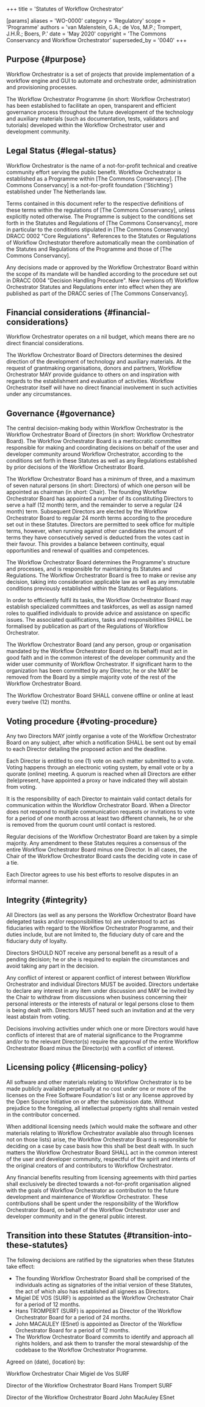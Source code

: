 +++
title = 'Statutes of Workflow Orchestrator'

[params]
    aliases = 'WO-0000'
    category = 'Regulatory'
    scope = 'Programme'
    authors = 'van Malenstein, G.A.; de Vos, M.P.; Trompert, J.H.R.; Boers, P.'
    date = 'May 2020'
    copyright = 'The Commons Conservancy and Workflow Orchestrator'
    superseded_by = '0040'
+++

## Purpose {#purpose}

Workflow Orchestrator is a set of projects that provide implementation of a workflow engine and GUI to automate and orchestrate order, administration and provisioning processes.

The Workflow Orchestrator Programme (in short: Workflow Orchestrator) has been established to facilitate an open, transparent and efficient governance process throughout the future development of the technology and auxiliary materials (such as documentation, tests, validators and tutorials) developed within the Workflow Orchestrator user and development community.

## Legal Status {#legal-status}

Workflow Orchestrator is the name of a not-for-profit technical and creative community effort serving the public benefit. Workflow Orchestrator is established as a Programme within [The Commons Conservancy]. [The Commons Conservancy] is a not-for-profit foundation ('Stichting') established under The Netherlands law.

Terms contained in this document refer to the respective definitions of these terms within the regulations of [The Commons Conservancy], unless explicitly noted otherwise. The Programme is subject to the conditions set forth in the Statutes and Regulations of [The Commons Conservancy], more in particular to the conditions stipulated in [The Commons Conservancy] DRACC 0002 "Core Regulations". References to the Statutes or Regulations of Workflow Orchestrator therefore automatically mean the combination of the Statutes and Regulations of the Programme and those of [The Commons Conservancy].

Any decisions made or approved by the Workflow Orchestrator Board within the scope of its mandate will be handled according to the procedure set out in DRACC 0004 "Decision Handling Procedure". New (versions of) Workflow Orchestrator Statutes and Regulations enter into effect when they are published as part of the DRACC series of [The Commons Conservancy].

## Financial considerations {#financial-considerations}

Workflow Orchestrator operates on a nil budget, which means there are no direct financial considerations.

The Workflow Orchestrator Board of Directors determines the desired direction of the development of technology and auxiliary materials. At the request of grantmaking organisations, donors and partners, Workflow Orchestrator MAY provide guidance to others on and inspiration with regards to the establishment and evaluation of activities. Workflow Orchestrator itself will have no direct financial involvement in such activities under any circumstances.

## Governance {#governance}

The central decision-making body within Workflow Orchestrator is the Workflow Orchestrator Board of Directors (in short: Workflow Orchestrator Board). The Workflow Orchestrator Board is a meritocratic committee responsible for making and coordinating decisions on behalf of the user and developer community around Workflow Orchestrator, according to the conditions set forth in these Statutes as well as any Regulations established by prior decisions of the Workflow Orchestrator Board.

The Workflow Orchestrator Board has a minimum of three, and a maximum of seven natural persons (in short: Directors) of which one person will be appointed as chairman (in short: Chair). The founding Workflow Orchestrator Board has appointed a number of its constituting Directors to serve a half (12 month) term, and the remainder to serve a regular (24 month) term. Subsequent Directors are elected by the Workflow Orchestrator Board to regular 24 month terms according to the procedure set out in these Statutes. Directors are permitted to seek office for multiple terms, however, when running against other candidates the amount of terms they have consecutively served is deducted from the votes cast in their favour. This provides a balance between continuity, equal opportunities and renewal of qualities and competences.

The Workflow Orchestrator Board determines the Programme's structure and processes, and is responsible for maintaining its Statutes and Regulations. The Workflow Orchestrator Board is free to make or revise any decision, taking into consideration applicable law as well as any immutable conditions previously established within the Statutes or Regulations.

In order to efficiently fulfil its tasks, the Workflow Orchestrator Board may establish specialized committees and taskforces, as well as assign named roles to qualified individuals to provide advice and assistance on specific issues. The associated qualifications, tasks and responsibilities SHALL be formalised by publication as part of the Regulations of Workflow Orchestrator.

The Workflow Orchestrator Board (and any person, group or organisation mandated by the Workflow Orchestrator Board on its behalf) must act in good faith and in the common interest of the developer community and the wider user community of Workflow Orchestrator. If significant harm to the organization has been committed by any Director, he or she MAY be removed from the Board by a simple majority vote of the rest of the Workflow Orchestrator Board.

The Workflow Orchestrator Board SHALL convene offline or online at least every twelve (12) months.

## Voting procedure {#voting-procedure}

Any two Directors MAY jointly organise a vote of the Workflow Orchestrator Board on any subject, after which a notification SHALL be sent out by email to each Director detailing the proposed action and the deadline.

Each Director is entitled to one (1) vote on each matter submitted to a vote. Voting happens through an electronic voting system, by email vote or by a quorate (online) meeting. A quorum is reached when all Directors are either (tele)present, have appointed a proxy or have indicated they will abstain from voting.

It is the responsibility of each Director to maintain valid contact details for communication within the Workflow Orchestrator Board. When a Director does not respond to multiple communication requests or invitations to vote for a period of one month across at least two different channels, he or she is removed from the quorum count until contact is restored.

Regular decisions of the Workflow Orchestrator Board are taken by a simple majority. Any amendment to these Statutes requires a consensus of the entire Workflow Orchestrator Board minus one Director. In all cases, the Chair of the Workflow Orchestrator Board casts the deciding vote in case of a tie.

Each Director agrees to use his best efforts to resolve disputes in an informal manner.

## Integrity {#integrity}

All Directors (as well as any persons the Workflow Orchestrator Board have delegated tasks and/or responsibilities to) are understood to act as fiduciaries with regard to the Workflow Orchestrator Programme, and their duties include, but are not limited to, the fiduciary duty of care and the fiduciary duty of loyalty.

Directors SHOULD NOT receive any personal benefit as a result of a pending decision; he or she is required to explain the circumstances and avoid taking any part in the decision.

Any conflict of interest or apparent conflict of interest between Workflow Orchestrator and individual Directors MUST be avoided. Directors undertake to declare any interest in any item under discussion and MAY be invited by the Chair to withdraw from discussions when business concerning their personal interests or the interests of natural or legal persons close to them is being dealt with. Directors MUST heed such an invitation and at the very least abstain from voting.

Decisions involving activities under which one or more Directors would have conflicts of interest that are of material significance to the Programme and/or to the relevant Director(s) require the approval of the entire Workflow Orchestrator Board minus the Director(s) with a conflict of interest.

## Licensing policy {#licensing-policy}

All software and other materials relating to Workflow Orchestrator is to be made publicly available perpetually at no cost under one or more of the licenses on the Free Software Foundation's list or any license approved by the Open Source Initiative on or after the submission date. Without prejudice to the foregoing, all intellectual property rights shall remain vested in the contributor concerned.

When additional licensing needs (which would make the software and other materials relating to Workflow Orchestrator available also through licenses not on those lists) arise, the Workflow Orchestrator Board is responsible for deciding on a case by case basis how this shall be best dealt with. In such matters the Workflow Orchestrator Board SHALL act in the common interest of the user and developer community, respectful of the spirit and intents of the original creators of and contributors to Workflow Orchestrator.

Any financial benefits resulting from licensing agreements with third parties shall exclusively be directed towards a not-for-profit organisation aligned with the goals of Workflow Orchestrator as contribution to the future development and maintenance of Workflow Orchestrator. These contributions shall be spent under the responsibility of the Workflow Orchestrator Board, on behalf of the Workflow Orchestrator user and developer community and in the general public interest.

## Transition into these Statutes {#transition-into-these-statutes}

The following decisions are ratified by the signatories when these Statutes take effect:
 * The founding Workflow Orchestrator Board shall be comprised of the individuals acting as signatories of the initial version of these Statutes, the act of which also has established all signees as Directors.
 * Migiel DE VOS (SURF) is appointed as the Workflow Orchestrator Chair for a period of 12 months.
 * Hans TROMPERT (SURF) is appointed as Director of the Workflow Orchestrator Board for a period of 24 months.
 * John MACAULEY (ESnet) is appointed as Director of the Workflow Orchestrator Board for a period of 12 months.
 * The Workflow Orchestrator Board commits to identify and approach all rights holders, and ask them to transfer the moral stewardship of the codebase to the Workflow Orchestrator Programme.

Agreed on (date), (location) by:

Workflow Orchestrator Chair Migiel de Vos SURF

Director of the Workflow Orchestrator Board Hans Trompert SURF

Director of the Workflow Orchestrator Board John MacAuley ESnet
